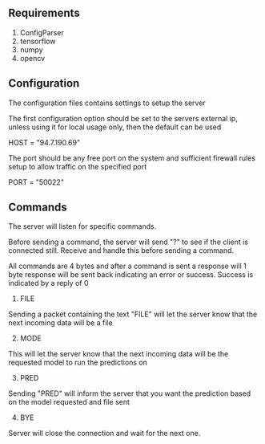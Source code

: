 ## Requirements

1. ConfigParser
2. tensorflow
3. numpy
4. opencv

## Configuration

The configuration files contains settings to setup the server

The first configuration option should be set to the servers external ip, unless using it for local usage only, then the default can be used

HOST = "94.7.190.69"

The port should be any free port on the system and sufficient firewall rules setup to allow traffic on the specified port

PORT = "50022"

## Commands

The server will listen for specific commands.

Before sending a command, the server will send "?" to see if the client is connected still.
Receive and handle this before sending a command.

All commands are 4 bytes and after a command is sent a response will 1 byte response will be sent back indicating 
an error or success. Success is indicated by a reply of 0

1) FILE

Sending a packet containing the text "FILE" will let the server know that the next incoming data will be a file

2) MODE

This will let the server know that the next incoming data will be the requested model to run the predictions on

3) PRED

Sending "PRED" will inform the server that you want the prediction based on the model requested and file sent

4) BYE

Server will close the connection and wait for the next one.



